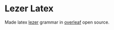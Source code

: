 # Lezer Latex

Made latex [lezer](https://github.com/lezer-parser) grammar in [overleaf](https://github.com/overleaf/overleaf) open source.